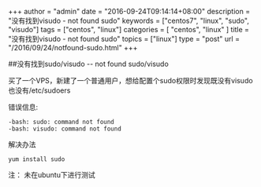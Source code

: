 +++
author = "admin"
date = "2016-09-24T09:14:14+08:00"
description = "没有找到visudo - not found sudo"
keywords = ["centos7", "linux", "sudo", "visudo"]
tags = ["centos", "linux"]
categories = [ "centos", "linux" ]
title = "没有找到visudo - not found sudo"
topics = ["linux"]
type = "post"
url = "/2016/09/24/notfound-sudo.html"
+++

##没有找到sudo/visudo -- not found sudo/visudo

买了一个VPS，新建了一个普通用户，想给配置个sudo权限时发现既没有visudo
也没有/etc/sudoers


错误信息:
	
	-bash: sudo: command not found
	-bash: visudo: command not found

解决办法

	yum install sudo

注：
	未在ubuntu下进行测试